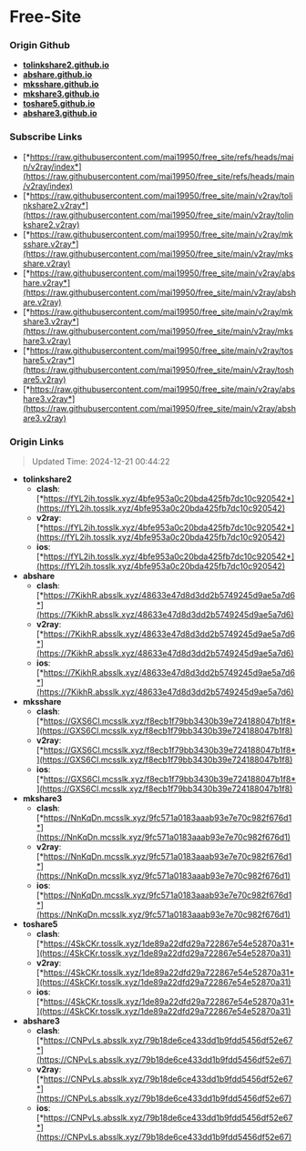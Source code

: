 # Free-Site

### Origin Github

- [**tolinkshare2.github.io**](https://github.com/tolinkshare2/tolinkshare2.github.io)
- [**abshare.github.io**](https://github.com/abshare/abshare.github.io)
- [**mksshare.github.io**](https://github.com/mksshare/mksshare.github.io)
- [**mkshare3.github.io**](https://github.com/mkshare3/mkshare3.github.io)
- [**toshare5.github.io**](https://github.com/toshare5/toshare5.github.io)
- [**abshare3.github.io**](https://github.com/abshare3/abshare3.github.io)

### Subscribe Links

- [*https://raw.githubusercontent.com/mai19950/free_site/refs/heads/main/v2ray/index*](https://raw.githubusercontent.com/mai19950/free_site/refs/heads/main/v2ray/index)
- [*https://raw.githubusercontent.com/mai19950/free_site/main/v2ray/tolinkshare2.v2ray*](https://raw.githubusercontent.com/mai19950/free_site/main/v2ray/tolinkshare2.v2ray)
- [*https://raw.githubusercontent.com/mai19950/free_site/main/v2ray/mksshare.v2ray*](https://raw.githubusercontent.com/mai19950/free_site/main/v2ray/mksshare.v2ray)
- [*https://raw.githubusercontent.com/mai19950/free_site/main/v2ray/abshare.v2ray*](https://raw.githubusercontent.com/mai19950/free_site/main/v2ray/abshare.v2ray)
- [*https://raw.githubusercontent.com/mai19950/free_site/main/v2ray/mkshare3.v2ray*](https://raw.githubusercontent.com/mai19950/free_site/main/v2ray/mkshare3.v2ray)
- [*https://raw.githubusercontent.com/mai19950/free_site/main/v2ray/toshare5.v2ray*](https://raw.githubusercontent.com/mai19950/free_site/main/v2ray/toshare5.v2ray)
- [*https://raw.githubusercontent.com/mai19950/free_site/main/v2ray/abshare3.v2ray*](https://raw.githubusercontent.com/mai19950/free_site/main/v2ray/abshare3.v2ray)

### Origin Links

> Updated Time: 2024-12-21 00:44:22

- **tolinkshare2**
  - **clash**: [*https://fYL2ih.tosslk.xyz/4bfe953a0c20bda425fb7dc10c920542*](https://fYL2ih.tosslk.xyz/4bfe953a0c20bda425fb7dc10c920542)
  - **v2ray**: [*https://fYL2ih.tosslk.xyz/4bfe953a0c20bda425fb7dc10c920542*](https://fYL2ih.tosslk.xyz/4bfe953a0c20bda425fb7dc10c920542)
  - **ios**: [*https://fYL2ih.tosslk.xyz/4bfe953a0c20bda425fb7dc10c920542*](https://fYL2ih.tosslk.xyz/4bfe953a0c20bda425fb7dc10c920542)
- **abshare**
  - **clash**: [*https://7KikhR.absslk.xyz/48633e47d8d3dd2b5749245d9ae5a7d6*](https://7KikhR.absslk.xyz/48633e47d8d3dd2b5749245d9ae5a7d6)
  - **v2ray**: [*https://7KikhR.absslk.xyz/48633e47d8d3dd2b5749245d9ae5a7d6*](https://7KikhR.absslk.xyz/48633e47d8d3dd2b5749245d9ae5a7d6)
  - **ios**: [*https://7KikhR.absslk.xyz/48633e47d8d3dd2b5749245d9ae5a7d6*](https://7KikhR.absslk.xyz/48633e47d8d3dd2b5749245d9ae5a7d6)
- **mksshare**
  - **clash**: [*https://GXS6Cl.mcsslk.xyz/f8ecb1f79bb3430b39e724188047b1f8*](https://GXS6Cl.mcsslk.xyz/f8ecb1f79bb3430b39e724188047b1f8)
  - **v2ray**: [*https://GXS6Cl.mcsslk.xyz/f8ecb1f79bb3430b39e724188047b1f8*](https://GXS6Cl.mcsslk.xyz/f8ecb1f79bb3430b39e724188047b1f8)
  - **ios**: [*https://GXS6Cl.mcsslk.xyz/f8ecb1f79bb3430b39e724188047b1f8*](https://GXS6Cl.mcsslk.xyz/f8ecb1f79bb3430b39e724188047b1f8)
- **mkshare3**
  - **clash**: [*https://NnKqDn.mcsslk.xyz/9fc571a0183aaab93e7e70c982f676d1*](https://NnKqDn.mcsslk.xyz/9fc571a0183aaab93e7e70c982f676d1)
  - **v2ray**: [*https://NnKqDn.mcsslk.xyz/9fc571a0183aaab93e7e70c982f676d1*](https://NnKqDn.mcsslk.xyz/9fc571a0183aaab93e7e70c982f676d1)
  - **ios**: [*https://NnKqDn.mcsslk.xyz/9fc571a0183aaab93e7e70c982f676d1*](https://NnKqDn.mcsslk.xyz/9fc571a0183aaab93e7e70c982f676d1)
- **toshare5**
  - **clash**: [*https://4SkCKr.tosslk.xyz/1de89a22dfd29a722867e54e52870a31*](https://4SkCKr.tosslk.xyz/1de89a22dfd29a722867e54e52870a31)
  - **v2ray**: [*https://4SkCKr.tosslk.xyz/1de89a22dfd29a722867e54e52870a31*](https://4SkCKr.tosslk.xyz/1de89a22dfd29a722867e54e52870a31)
  - **ios**: [*https://4SkCKr.tosslk.xyz/1de89a22dfd29a722867e54e52870a31*](https://4SkCKr.tosslk.xyz/1de89a22dfd29a722867e54e52870a31)
- **abshare3**
  - **clash**: [*https://CNPvLs.absslk.xyz/79b18de6ce433dd1b9fdd5456df52e67*](https://CNPvLs.absslk.xyz/79b18de6ce433dd1b9fdd5456df52e67)
  - **v2ray**: [*https://CNPvLs.absslk.xyz/79b18de6ce433dd1b9fdd5456df52e67*](https://CNPvLs.absslk.xyz/79b18de6ce433dd1b9fdd5456df52e67)
  - **ios**: [*https://CNPvLs.absslk.xyz/79b18de6ce433dd1b9fdd5456df52e67*](https://CNPvLs.absslk.xyz/79b18de6ce433dd1b9fdd5456df52e67)
